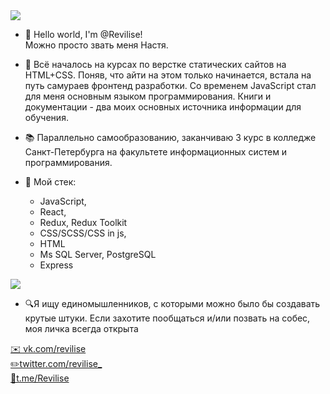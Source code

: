  <img src="https://www.codewars.com/users/Revilise/badges/small"/>

- 👋 Hello world, I'm @Revilise!          
Можно просто звать меня Настя.

- 🌱 Всё началось на курсах по верстке статических сайтов на HTML+CSS. Поняв, что айти на этом только начинается, встала на путь самураев фронтенд разработки. Со временем JavaScript стал для меня основным языком программирования. Книги и документации - два моих основных источника информации для обучения.
- 📚 Параллельно самообразованию, заканчиваю 3 курс в колледже Санкт-Петербурга на факультете информационных систем и программирования.
- 💾 Мой стек:
  - JavaScript,  
  - React,
  - Redux, Redux Toolkit
  - CSS/SCSS/CSS in js,
  - HTML
  - Ms SQL Server, PostgreSQL
  - Express

<img src="https://img.shields.io/badge/Ask%20me-anything-1abc9c.svg"/>

- 🔍Я ищу единомышленников, с которыми можно было бы создавать крутые штуки.
Если захотите пообщаться и/или позвать на собес, моя личка всегда открыта 

<a target="_blank" href="https://vk.com/revilise">✉️ vk.com/revilise </a><br/>
<a target="_blank" href="https://twitter.com/revilise_">✏️twitter.com/revilise_</a><br/>
<a target="_blank" href="https://t.me/Revilise">💬t.me/Revilise</a>
